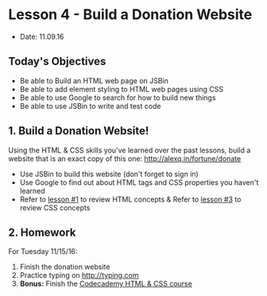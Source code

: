 # Lesson 4 - Build a Donation Website

* Date: 11.09.16

## Today's Objectives

* Be able to Build an HTML web page on JSBin
* Be able to add element styling to HTML web pages using CSS
* Be able to use Google to search for how to build new things
* Be able to use JSBin to write and test code

## 1. Build a Donation Website!

Using the HTML & CSS skills you've learned over the past
lessons, build a website that is an exact copy of this one:
http://alexq.in/fortune/donate

* Use JSBin to build this website (don't forget to sign in)
* Use Google to find out about HTML tags and CSS properties you haven't learned
* Refer to [lesson #1](https://github.com/noidontdig/fortune/blob/master/notes/lesson-1_10-11-16.md) to review HTML concepts
& Refer to [lesson #3](https://github.com/noidontdig/fortune/blob/master/notes/lesson-3_11-01-16.md) to review CSS concepts

## 2. Homework

For Tuesday 11/15/16:

1. Finish the donation website
3. Practice typing on http://typing.com
4. **Bonus:** Finish the [Codecademy HTML & CSS course](https://www.codecademy.com/learn/web)
